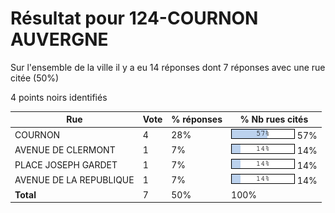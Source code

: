 # Résultat pour 124-COURNON AUVERGNE

Sur l'ensemble de la ville il y a eu 14 réponses dont 7 réponses avec une rue citée (50%)

4 points noirs identifiés

| Rue | Vote | % réponses | % Nb rues cités|
|-----|------|------------|----------------|
| COURNON | 4 | 28% | <img src="../../img/bar_57.gif" />&nbsp;57%|
| AVENUE DE CLERMONT | 1 | 7% | <img src="../../img/bar_14.gif" />&nbsp;14%|
| PLACE JOSEPH GARDET | 1 | 7% | <img src="../../img/bar_14.gif" />&nbsp;14%|
| AVENUE DE LA REPUBLIQUE | 1 | 7% | <img src="../../img/bar_14.gif" />&nbsp;14%|
| **Total** | 7 | 50% | 100%|
